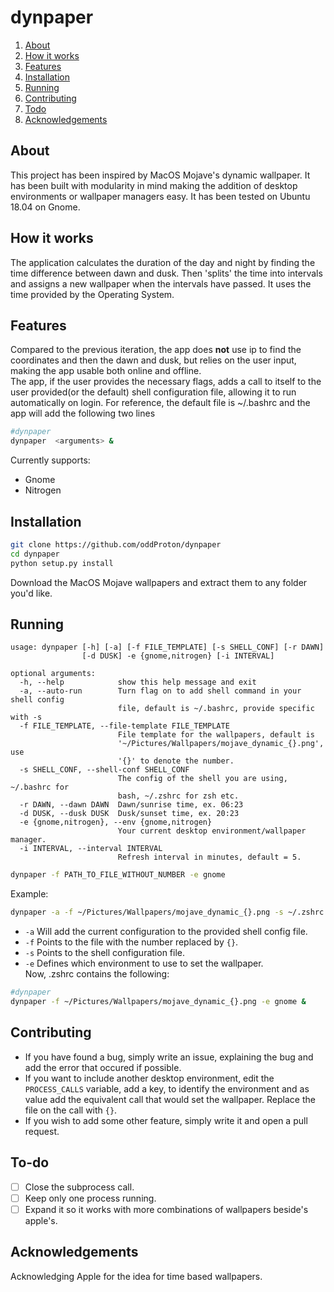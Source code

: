 # dynpaper

1. [About](#about)
2. [How it works](#how-it-works)
3. [Features](#features)
4. [Installation](#installation)
5. [Running](#running)
6. [Contributing](#contributing)
7. [Todo](#to-do)
8. [Acknowledgements](#acknowledgements)

## About  
This project has been inspired by MacOS Mojave's dynamic wallpaper. It has been built with modularity in mind making the addition of desktop environments or wallpaper managers easy. It has been tested on Ubuntu 18.04 on Gnome.

## How it works  
The application calculates the duration of the day and night by finding the time difference between dawn and dusk. Then \'splits\' the time into intervals and assigns a new wallpaper when the intervals have passed. It uses the time provided by the Operating System.

## Features
Compared to the previous iteration, the app does __not__ use ip to find the coordinates and then the dawn and dusk, but relies on the user input, making the app usable both online and offline.  
The app, if the user provides the necessary flags, adds a call to itself to the user provided(or the default) shell configuration file, allowing it to run automatically on login. For reference, the default file is ~/.bashrc and the app will add the following two lines


```sh
#dynpaper
dynpaper  <arguments> &

```

Currently supports:

* Gnome  
* Nitrogen  



## Installation

```sh
git clone https://github.com/oddProton/dynpaper  
cd dynpaper  
python setup.py install  
```

Download the MacOS Mojave wallpapers and extract them to any folder you'd like.  

## Running
```
usage: dynpaper [-h] [-a] [-f FILE_TEMPLATE] [-s SHELL_CONF] [-r DAWN]
                [-d DUSK] -e {gnome,nitrogen} [-i INTERVAL]

optional arguments:
  -h, --help            show this help message and exit
  -a, --auto-run        Turn flag on to add shell command in your shell config
                        file, default is ~/.bashrc, provide specific with -s
  -f FILE_TEMPLATE, --file-template FILE_TEMPLATE
                        File template for the wallpapers, default is
                        '~/Pictures/Wallpapers/mojave_dynamic_{}.png', use
                        '{}' to denote the number.
  -s SHELL_CONF, --shell-conf SHELL_CONF
                        The config of the shell you are using, ~/.bashrc for
                        bash, ~/.zshrc for zsh etc.
  -r DAWN, --dawn DAWN  Dawn/sunrise time, ex. 06:23
  -d DUSK, --dusk DUSK  Dusk/sunset time, ex. 20:23
  -e {gnome,nitrogen}, --env {gnome,nitrogen}
                        Your current desktop environment/wallpaper manager.
  -i INTERVAL, --interval INTERVAL
                        Refresh interval in minutes, default = 5.
```
```sh
dynpaper -f PATH_TO_FILE_WITHOUT_NUMBER -e gnome
```
Example:
```sh
dynpaper -a -f ~/Pictures/Wallpapers/mojave_dynamic_{}.png -s ~/.zshrc -e gnome
```
* `-a` Will add the current configuration to the provided shell config file.  
* `-f` Points to the file with the number replaced by `{}`.  
* `-s` Points to the shell configuration file.  
* `-e` Defines which environment to use to set the wallpaper.  
Now, .zshrc contains the following:

```sh
#dynpaper
dynpaper -f ~/Pictures/Wallpapers/mojave_dynamic_{}.png -e gnome &
```

## Contributing

* If you have found a bug, simply write an issue, explaining the bug and add the error that occured if possible.
* If you want to include another desktop environment, edit the `PROCESS_CALLS` variable, add a key, to identify the environment and as value add the equivalent call that would set the wallpaper. Replace the file on the call with `{}`.
* If you wish to add some other feature, simply write it and open a pull request.

## To-do

- [ ] Close the subprocess call.
- [ ] Keep only one process running.
- [ ] Expand it so it works with more combinations of wallpapers beside's apple's.

## Acknowledgements

Acknowledging Apple for the idea for time based wallpapers.
